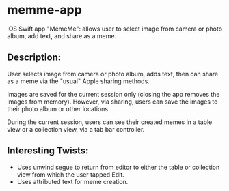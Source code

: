 # memme-app
iOS Swift app "MemeMe": allows user to select image from camera or photo album, add text, and share as a meme.           

## Description:
User selects image from camera or photo album, adds text, then can share as a meme via the "usual" Apple sharing methods.

Images are saved for the current session only (closing the app removes the images from memory). However, via sharing, users can save the images to their photo album or other locations.

During the current session, users can see their created memes in a table view or a collection view, via a tab bar controller.

## Interesting Twists:
- Uses unwind segue to return from editor to either the table or collection view from which the user tapped Edit.
- Uses attributed text for meme creation.
